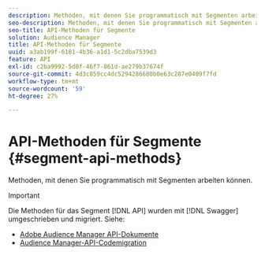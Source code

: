 ```yaml
---
description: Methoden, mit denen Sie programmatisch mit Segmenten arbeiten können.
seo-description: Methoden, mit denen Sie programmatisch mit Segmenten arbeiten können.
seo-title: API-Methoden für Segmente
solution: Audience Manager
title: API-Methoden für Segmente
uuid: a3ab199f-6181-4b36-a1d1-5c2dba7539d3
feature: API
exl-id: c2ba9992-5d0f-46f7-861d-ae279b37674f
source-git-commit: 4d3c859cc4dc5294286680b0e63c287e0409f7fd
workflow-type: tm+mt
source-wordcount: '59'
ht-degree: 27%

---
```


# API-Methoden für Segmente {#segment-api-methods}

Methoden, mit denen Sie programmatisch mit Segmenten arbeiten können.

>[!IMPORTANT]
>
>Die Methoden für das Segment [!DNL API] wurden mit [!DNL Swagger] umgeschrieben und migriert. Siehe:
>
>* [Adobe Audience Manager API-Dokumente](https://bank.demdex.com/portal/swagger/index.html)
>* [Audience Manager-API-Codemigration](../../api/api-swagger-migration.md)

